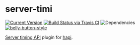 # server-timi

[![Current Version](https://img.shields.io/npm/v/server-timi.svg)](https://www.npmjs.org/package/server-timi)
[![Build Status via Travis CI](https://travis-ci.org/cjihrig/server-timi.svg?branch=master)](https://travis-ci.org/cjihrig/server-timi)
![Dependencies](http://img.shields.io/david/cjihrig/server-timi.svg)
[![belly-button-style](https://img.shields.io/badge/eslint-bellybutton-4B32C3.svg)](https://github.com/cjihrig/belly-button)

[Server timing API](https://w3c.github.io/server-timing/) plugin for [hapi](https://github.com/hapijs/hapi).

